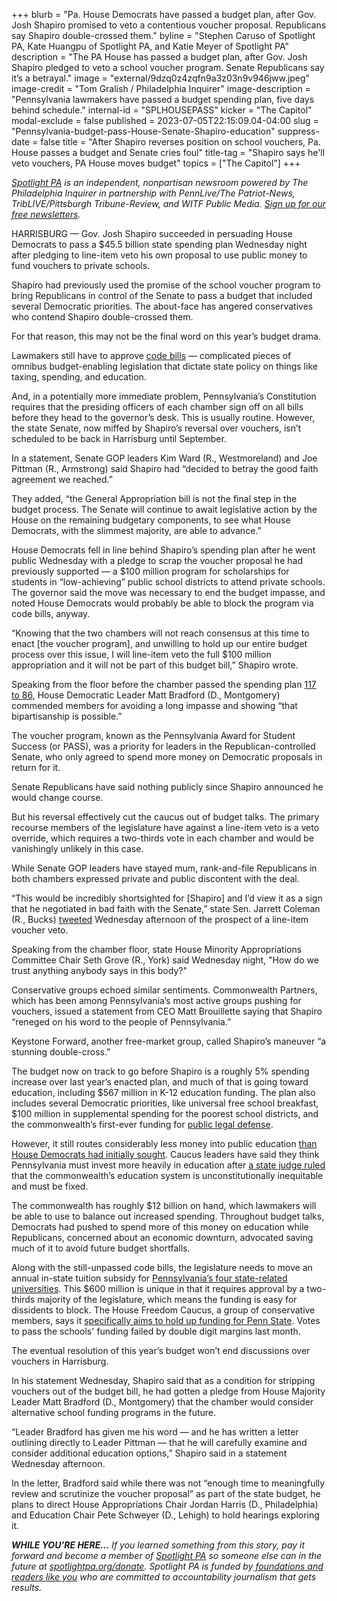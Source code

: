 +++
blurb = "Pa. House Democrats have passed a budget plan, after Gov. Josh Shapiro promised to veto a contentious voucher proposal. Republicans say Shapiro double-crossed them."
byline = "Stephen Caruso of Spotlight PA, Kate Huangpu of Spotlight PA, and Katie Meyer of Spotlight PA"
description = "The PA House has passed a budget plan, after Gov. Josh Shapiro pledged to veto a school voucher program. Senate Republicans say it’s a betrayal."
image = "external/9dzq0z4zqfn9a3z03n9v946jww.jpeg"
image-credit = "Tom Gralish / Philadelphia Inquirer"
image-description = "Pennsylvania lawmakers have passed a budget spending plan, five days behind schedule."
internal-id = "SPLHOUSEPASS"
kicker = "The Capitol"
modal-exclude = false
published = 2023-07-05T22:15:09.04-04:00
slug = "Pennsylvania-budget-pass-House-Senate-Shapiro-education"
suppress-date = false
title = "After Shapiro reverses position on school vouchers, Pa. House passes a budget and Senate cries foul"
title-tag = "Shapiro says he'll veto vouchers, PA House moves budget"
topics = ["The Capitol"]
+++

<a href="https://www.spotlightpa.org/"><em>Spotlight PA</em></a><em> is an independent, nonpartisan newsroom powered by The Philadelphia Inquirer in partnership with PennLive/The Patriot-News, TribLIVE/Pittsburgh Tribune-Review, and WITF Public Media. </em><a href="https://www.spotlightpa.org/newsletters"><em>Sign up for our free newsletters</em></a><em>.</em>

HARRISBURG — Gov. Josh Shapiro succeeded in persuading House Democrats to pass a $45.5 billion state spending plan Wednesday night after pledging to line-item veto his own proposal to use public money to fund vouchers to private schools.

Shapiro had previously used the promise of the school voucher program to bring Republicans in control of the Senate to pass a budget that included several Democratic priorities. The about-face has angered conservatives who contend Shapiro double-crossed them.

For that reason, this may not be the final word on this year’s budget drama.

<script src="https://www.spotlightpa.org/embed.js" async></script><div data-spl-embed-version="1" data-spl-src="https://www.spotlightpa.org/embeds/newsletter/"></div>

Lawmakers still have to approve <a href="https://www.penncapital-star.com/government-politics/cracking-the-code-these-budget-bills-are-where-the-deals-get-made/">code bills</a> — complicated pieces of omnibus budget-enabling legislation that dictate state policy on things like taxing, spending, and education.

And, in a potentially more immediate problem, Pennsylvania’s Constitution requires that the presiding officers of each chamber sign off on all bills before they head to the governor’s desk. This is usually routine. However, the state Senate, now miffed by Shapiro’s reversal over vouchers, isn’t scheduled to be back in Harrisburg until September.

In a statement, Senate GOP leaders Kim Ward (R., Westmoreland) and Joe Pittman (R., Armstrong) said Shapiro had “decided to betray the good faith agreement we reached.”

They added, “the General Appropriation bill is not the final step in the budget process. The Senate will continue to await legislative action by the House on the remaining budgetary components, to see what House Democrats, with the slimmest majority, are able to advance.”

House Democrats fell in line behind Shapiro’s spending plan after he went public Wednesday with a pledge to scrap the voucher proposal he had previously supported — a $100 million program for scholarships for students in “low-achieving” public school districts to attend private schools. The governor said the move was necessary to end the budget impasse, and noted House Democrats would probably be able to block the program via code bills, anyway.

“Knowing that the two chambers will not reach consensus at this time to enact \[the voucher program\], and unwilling to hold up our entire budget process over this issue, I will line-item veto the full $100 million appropriation and it will not be part of this budget bill,” Shapiro wrote.

Speaking from the floor before the chamber passed the spending plan <a href="https://www.legis.state.pa.us/CFDOCS/Legis/RC/Public/rc_view_action2.cfm?sess_yr=2023&amp;sess_ind=0&amp;rc_body=H&amp;rc_nbr=445">117 to 86</a>, House Democratic Leader Matt Bradford (D., Montgomery) commended members for avoiding a long impasse and showing “that bipartisanship is possible.”

The voucher program, known as the Pennsylvania Award for Student Success (or PASS), was a priority for leaders in the Republican-controlled Senate, who only agreed to spend more money on Democratic proposals in return for it.

Senate Republicans have said nothing publicly since Shapiro announced he would change course.

But his reversal effectively cut the caucus out of budget talks. The primary recourse members of the legislature have against a line-item veto is a veto override, which requires a two-thirds vote in each chamber and would be vanishingly unlikely in this case.

While Senate GOP leaders have stayed mum, rank-and-file Republicans in both chambers expressed private and public discontent with the deal.

“This would be incredibly shortsighted for \[Shapiro\] and I’d view it as a sign that he negotiated in bad faith with the Senate,” state Sen. Jarrett Coleman (R., Bucks) <a href="https://twitter.com/SenatorJColeman/status/1676677900920127489?s=20">tweeted</a> Wednesday afternoon of the prospect of a line-item voucher veto.

Speaking from the chamber floor, state House Minority Appropriations Committee Chair Seth Grove (R., York) said Wednesday night, &#34;How do we trust anything anybody says in this body?&#34;

Conservative groups echoed similar sentiments. Commonwealth Partners, which has been among Pennsylvania’s most active groups pushing for vouchers, issued a statement from CEO Matt Brouillette saying that Shapiro “reneged on his word to the people of Pennsylvania.”

Keystone Forward, another free-market group, called Shapiro’s maneuver “a stunning double-cross.”

The budget now on track to go before Shapiro is a roughly 5% spending increase over last year’s enacted plan, and much of that is going toward education, including $567 million in K-12 education funding. The plan also includes several Democratic priorities, like universal free school breakfast, $100 million in supplemental spending for the poorest school districts, and the commonwealth’s first-ever funding for <a href="https://www.spotlightpa.org/news/2023/04/pa-public-defense-gov-shapiro/">public legal defense</a>.

However, it still routes considerably less money into public education <a href="https://www.spotlightpa.org/news/2023/06/pa-education-spending-legislature-budget-josh-shapiro/">than House Democrats had initially sought</a>. Caucus leaders have said they think Pennsylvania must invest more heavily in education after <a href="https://www.spotlightpa.org/news/2023/06/pa-budget-2023-school-funding-lawsuit-commonwealth-court/">a state judge ruled</a> that the commonwealth’s education system is unconstitutionally inequitable and must be fixed.

The commonwealth has roughly $12 billion on hand, which lawmakers will be able to use to balance out increased spending. Throughout budget talks, Democrats had pushed to spend more of this money on education while Republicans, concerned about an economic downturn, advocated saving much of it to avoid future budget shortfalls.

Along with the still-unpassed code bills, the legislature needs to move an annual in-state tuition subsidy for <a href="https://www.inquirer.com/politics/pennsylvania/fetal-tissue-transgender-pitt-penn-state-university-funding-20230626.html">Pennsylvania’s four state-related universities</a>. This $600 million is unique in that it requires approval by a two-thirds majority of the legislature, which means the funding is easy for dissidents to block. The House Freedom Caucus, a group of conservative members, says it <a href="https://www.spotlightpa.org/news/2023/06/pa-education-spending-legislature-budget-josh-shapiro/">specifically aims to hold up funding for Penn State</a>. Votes to pass the schools&#39; funding failed by double digit margins last month.

The eventual resolution of this year’s budget won’t end discussions over vouchers in Harrisburg.

<script src="https://www.spotlightpa.org/embed.js" async></script><div data-spl-embed-version="1" data-spl-src="https://www.spotlightpa.org/embeds/donate/"></div>

In his statement Wednesday, Shapiro said that as a condition for stripping vouchers out of the budget bill, he had gotten a pledge from House Majority Leader Matt Bradford (D., Montgomery) that the chamber would consider alternative school funding programs in the future.

“Leader Bradford has given me his word — and he has written a letter outlining directly to Leader Pittman — that he will carefully examine and consider additional education options,” Shapiro said in a statement Wednesday afternoon.

In the letter, Bradford said while there was not “enough time to meaningfully review and scrutinize the voucher proposal” as part of the state budget, he plans to direct House Appropriations Chair Jordan Harris (D., Philadelphia) and Education Chair Pete Schweyer (D., Lehigh) to hold hearings exploring it.

<strong><em>WHILE YOU’RE HERE…</em></strong><em> If you learned something from this story, pay it forward and become a member of </em><a href="https://www.spotlightpa.org/"><em>Spotlight PA</em></a><em> so someone else can in the future at </em><a href="https://www.spotlightpa.org/donate/"><em>spotlightpa.org/donate</em></a><em>. Spotlight PA is funded by</em><a href="https://www.spotlightpa.org/support"><em> foundations and readers like you</em></a><em> who are committed to accountability journalism that gets results.</em>

